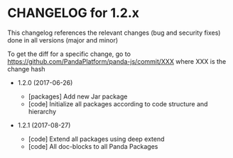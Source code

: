 CHANGELOG for 1.2.x
===================

This changelog references the relevant changes (bug and security fixes) done
in all versions (major and minor)

To get the diff for a specific change, go to https://github.com/PandaPlatform/panda-js/commit/XXX where
XXX is the change hash

* 1.2.0 (2017-06-26)
  * [packages] Add new Jar package
  * [code] Initialize all packages according to code structure and hierarchy

* 1.2.1 (2017-08-27)
  * [code] Extend all packages using deep extend
  * [code] All doc-blocks to all Panda Packages
